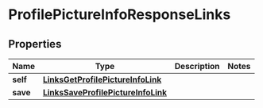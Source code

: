 
# ProfilePictureInfoResponseLinks

## Properties
Name | Type | Description | Notes
------------ | ------------- | ------------- | -------------
**self** | [**LinksGetProfilePictureInfoLink**](LinksGetProfilePictureInfoLink.md) |  | 
**save** | [**LinksSaveProfilePictureInfoLink**](LinksSaveProfilePictureInfoLink.md) |  | 



